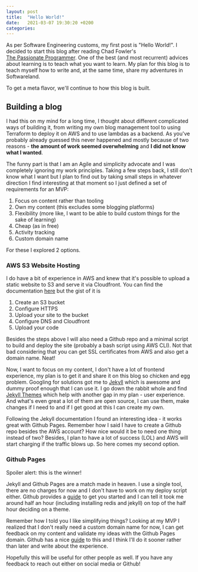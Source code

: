 ```yaml
---
layout: post
title:  "Hello World!"
date:   2021-03-07 19:30:20 +0200
categories:
---
```


As per Software Engineering customs, my first post is "Hello World!". I decided to start this blog after reading Chad Fowler's [	
The Passionate Programmer](https://pragprog.com/titles/cfcar2/the-passionate-programmer-2nd-edition/). One of the best (and most recurrent) advices about learning is to teach what you want to learn. My plan for this blog is to teach myself how to write and, at the same time, share my adventures in Softwareland.

To get a meta flavor, we'll continue to how this blog is built.

## Building a blog

I had this on my mind for a long time, I thought about different complicated ways of building it, from writing my own blog management tool to using Terraform to deploy it on AWS and to use lambdas as a backend. As you've probably already guessed this never happened and mostly because of two reasons - **the amount of work seemed overwhelming** and **I did not know what I wanted**.

The funny part is that I am an Agile and simplicity advocate and I was completely ignoring my work principles. Taking a few steps back, I still don't know what I want but I plan to find out by taking small steps in whatever direction I find interesting at that moment so I just defined a set of requirements for an MVP:

1. Focus on content rather than tooling
1. Own my content (this excludes some blogging platforms)
1. Flexibility (more like, I want to be able to build custom things for the sake of learning)
1. Cheap (as in free)
1. Activity tracking
1. Custom domain name

For these I explored 2 options.

### AWS S3 Website Hosting

I do have a bit of experience in AWS and knew that it's possible to upload a static website to S3 and serve it via Cloudfront. You can find the documentation [here](https://aws.amazon.com/premiumsupport/knowledge-center/cloudfront-serve-static-website/) but the gist of it is

1. Create an S3 bucket
1. Configure HTTPS
1. Upload your site to the bucket
1. Configure DNS and Cloudfront 
1. Upload your code

Besides the steps above I will also need a Github repo and a minimal script to build and deploy the site (probably a bash script using AWS CLI). Not that bad considering that you can get SSL certificates from AWS and also get a domain name. Neat!

Now, I want to focus on my content, I don't have a lot of frontend experience, my plan is to get it and share it on this blog so chicken and egg problem. Googling for solutions got me to [Jekyll](https://jekyllrb.com/) which is awesome and dummy proof enough that I can use it. I go down the rabbit whole and find [Jekyll Themes](https://jekyll-themes.com/) which help with another gap in my plan - user experience. And what's even great a lot of them are open source, I can use them, make changes if I need to and if I get good at this I can create my own.

Following the Jekyll documentation I found an interesting idea - it works great with Github Pages. Remember how I said I have to create a Github repo besides the AWS account? How nice would it be to need one thing instead of two? Besides, I plan to have a lot of success (LOL) and AWS will start charging if the traffic blows up. So here comes my second option.

### Github Pages

Spoiler alert: this is the winner!

Jekyll and Github Pages are a match made in heaven. I use a single tool, there are no charges for now and I don't have to work on my deploy script either. Github provides a [guide](https://docs.github.com/en/github/working-with-github-pages/setting-up-a-github-pages-site-with-jekyll) to get you started and I can tell it took me around half an hour (including installing redis and jekyll) on top of the half hour deciding on a theme.

Remember how I told you I like simplifying things? Looking at my MVP I realized that I don't really need a custom domain name for now, I can get feedback on my content and validate my ideas with the Github Pages domain. Github has a nice [guide](https://docs.github.com/en/github/working-with-github-pages/configuring-a-custom-domain-for-your-github-pages-site) to this and I think I'll do it sooner rather than later and write about the experience.


Hopefully this will be useful for other people as well. If you have any feedback to reach out either on social media or Github!